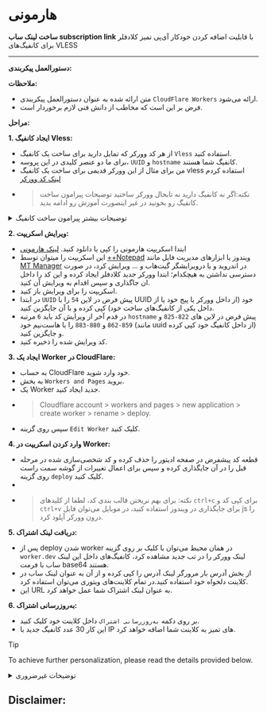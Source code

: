 # هارمونی


**ساخت لینک ساب subscription link** با قابلیت اضافه کردن خودکار آی‌پی تمیز کلادفلر برای کانفیگ‌های VLESS

---


**دستورالعمل پیکربندی:**

**ملاحظات:**

- متن ارائه شده به عنوان دستورالعمل پیکربندی `CloudFlare Workers` ارائه می‌شود.
- فرض بر این است که مخاطب از دانش فنی لازم برخوردار است.


**مراحل:**

**1. ایجاد کانفیگ Vless:**

- از هر کد وورکر که تمایل دارید برای ساخت یک کانفیگ `Vless` استفاده کنید.
- برای ما دو عنصر کلیدی در این پروسه، `UUID` و `hostname` کانفیگ شما هستند.
- من برای مثال از این وورکر قدیمی برای ساخت یک کانفیگ vless استفاده کردم [لینک کد وورکر](_worker.js)
- > نکته:اگر نه کانفیگ دارید نه تابحال وورکر ساختید توضیحات پیرامون ساخت کانفیگ رو بخونید در غیر اینصورت آموزش رو ادامه بدید.



<details>
<summary> توضیحات بیشتر پیرامون ساخت کانفیگ </summary>

اونایی که کانفیگ ندارن و از قبل هیچ وورکری نساختن میتونن به دو روش اینکارو انجام بدن

**1. از طریق Cloudflare Workers:** 
- میتونید از [فایل worker.js](_worker.js) استفاده کنید برای ساخت وورکر و ایجاد کانفیگ

---

**2. از طریق Cloudflare pages:**
- > ک همین روش رو پیشنهاد میدم چون روش بالا بخاطر سختگیری های اخیر کلادفلر ممکنه خطا بده و نذاره اصلا وورکر کار بکنه
- برای ساخت از طریق pages کافیه همین مخزن رو فورک بزنید و بعد از داخل اکانت کلادفلر خودتون اقدام به ساخت یک پیج جدید بکنید، حتما از [این سایت](https://www.uuidgenerator) آی‌دی جدید گرفته و موقع ساخت پیج در قسمت `environment variables` یک متغییر جدید ایجاد کرده و نام آن را `UUID` و مقدار آن ‌را آی دی ک از سایت فوق گرفتید قرار بدید.
- مراحل ساخت پیج رو ادامه بدید تا انتها، در نهایت پس از اتمام ساخت اون، از تب Deployment بر روی لینک پیج خود که در مقابل Domains نوشته شده کلیک کنید بعد در نوار ادرس تب باز شده یک `/` اضافه کرده و در ادامه UUID خود را قرار دهید، به این صورت `https://xxxx.pages.dev/yourUUID`
- در ابن مرحله در صفحه ای که باز میشه میتونید کانفیگ ویلس خودتون رو کپی کرده و به کلاینت خودتون وارد کنید، ولی ما اینجا هاست نیم و uuid رو کپی میکنیم و میریم برای ادامه آموزش ساخت لینک ساب
---
 
</details>
  
  
**2. ویرایش اسکریپت:**
- ابتدا اسکریپت هارمونی را کپی یا دانلود کنید. [لینک هارمونی](harmony.js)
- این اسکریپت را میتوان توسط [++Notepad](https://notepad-plus-plus.org/downloads/) ویندوز یا ابزارهای مدیریت فایل مانند [MT Manager](https://t.me/new_folder_revil/2720) در اندروید و یا درویرایشگر گیت‌هاب و ... ویرایش کرد، در صورت دسترسی نداشتن به هیچکدام؛ ابتدا وورکر جدید کلادفلر ایجاد کرده و این کد را داخل ان جاگذاری و سپس اقدام به ویرایش آن کنید.
- اسکریپت را برای ویرایش باز کنید.
- در ابتدا `UUID` پیش فرض در لاین `54` را با UUID خود (از داخل وورکر یا پیج خود یا از داخل یکی از کانفیگ‌های ساخت خود) کپی کرده و با آن جایگزین کنید.
- در قدم آخر از ویرایش کد باید `6` مرتبه `hostname` پیش فرض در لاین های `822-825` و `859-862` و `880-883` را با هاست‌نیم خود (مانند uuid از داخل کانفیگ خود کپی کرده) و جایگزین کنید.
- کد ویرایش شده را ذخیره کنید.

**3. ایجاد یک Worker در CloudFlare:**

- به حساب CloudFlare خود وارد شوید.
- به بخش `Workers and Pages` بروید.
- یک Worker جدید ایجاد کنید.
- > Cloudflare account > workers and pages > new application > create worker > rename > deploy.
- سپس روی گزینه `Edit Worker` کلیک کنید.

**4. وارد کردن اسکریپت در Worker:**

- قطعه کد پیشفرض در صفحه ادیتور را حذف کرده و کد شخصی‌سازی شده در مرحله قبل را در آن جایگذاری کرده و سپس برای اعمال تغییرات از گوشه سمت راست روی گزینه `deploy` کلیک کنید.
- 
- > نکته: برای بهم نریختن قالب بندی کد، لطفا از کلیدهای `ctrl+c` برای کپی کد و `ctrl+v` برای جایگذاری در ویندوز استفاده کنید، در موبایل می‌توان فایل js را درون وورکر آپلود کرد.

**5. دریافت لینک اشتراک:**

- پس از deploy شدن worker در همان محیط می‌توان با کلیک بر روی گزینه `worker.dev` لینک وورکر را در تب جدید مشاهده کرد، کانفیگ‌های داخل این لینک ساب با فرمت base64 هستند.
- از بخش آدرس بار مرورگر لینک آدرس را کپی کرده و از آن‌ به عنوان لینک ساب در کلاینت دلخواه خود استفاده کنید.در تمام کلاینت‌های ویتوری می‌توان استفاده کرد.
-  این URL به عنوان لینک اشتراک شما عمل خواهد کرد.

**6. به‌روزرسانی اشتراک:**

- بر روی دکمه `به‌روزرسانی اشتراک` داخل کلاینت خود کلیک کنید.
- این کار 30 عدد کانفیگ‌ جدید با IP های تمیز به کلاینت شما اضافه خواهد کرد.

> [!TIP]
> To achieve further personalization, please read the details provided below.

<details>
<summary> توضیحات غیرضروری </summary>
  
بالاتر گفتم واسه ی اینکه بتونید شخصا از این اسکریپت استفاده کنید برای کانفیگ‌های خود لینک ساب درست کنید باید uuid و hostname خودتون رو در لاین های ذکر شده جایگذاری کنید. حالا میخوام یکم شخصی سازی بکنیم طبق نیاز خودمون

1. ما سه تا مخزن آی‌پی داریم که از هر کدوم ده تا آی‌پی میگیره و برامون داخل کانفیگ‌ها قرار میده، جمعا سی تا
  - مخزن اول در واقع آی‌پی هایی هستن که خودم داخل کد نوشتم، از لاین `75` شروع میشن تا لاین `690` آیپی از نوع ورژن 6 هستن، و از لاین `693` دامین های پشت کلادفلر رو قرار دادم اونایی ک خوب کار میکردن رو و پشت سر اون‌ها از لاین `711` چندتا IPv4 عادی کلادفلر نوشتم تا لاین `781`. هرکدوم از این دو نوع آی‌پی و دامین هارو که دلتون خواست میتونید تغییر بدید هیچ مشکل و محدودیتی برای اینکار نداریم، میتونید کم کنید تعداد و یا زیاد کنید یا کلا حذف کنید فرضا دامین هارو ... خلاصه ک be my guest
  - مخزن دوم آی‌پی اطلاعاتش رو از [گیت‌هاب وحید فرید](https://raw.githubusercontent.com/vfarid/cf-clean-ips/main/list.json) میگیره، مخزن بدی نیست، اخرین بار در تاریخ 2024.2.10 بروزرسانی شده، این هم میتونید باز دوباره تغییر بدید به مخزن دلخواه خودتون، از لاین `831` کد قابل تغییر هستش.
  - مخزن سوم آی‌پی‌های ما اطلاعاتش رو از [گیت‌هاب YeBeKhe](https://raw.githubusercontent.com/yebekhe/cf-clean-ip-resolver/main/list.json) میگیره، اطلاعات اون در تاریخ 2024.04.29 بروزرسانی شده،این مخزن نیز از لاین `838` کد قابل تغییره.
   - توضیحات ادامه دارد ...
 
</details>



 
 
 ## Disclaimer:
